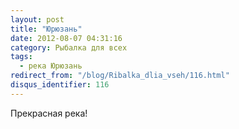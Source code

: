 ```yaml
---
layout: post
title: "Юрюзань"
date: 2012-08-07 04:31:16
category: Рыбалка для всех
tags:
  - река Юрюзань
redirect_from: "/blog/Ribalka_dlia_vseh/116.html"
disqus_identifier: 116
---
```

Прекрасная река!
